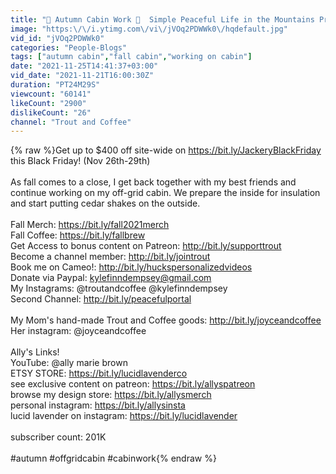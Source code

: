 ```yaml
---
title: "🍁 Autumn Cabin Work 🍂  Simple Peaceful Life in the Mountains Prepping for Winter ❄️"
image: "https:\/\/i.ytimg.com\/vi\/jVOq2PDWWk0\/hqdefault.jpg"
vid_id: "jVOq2PDWWk0"
categories: "People-Blogs"
tags: ["autumn cabin","fall cabin","working on cabin"]
date: "2021-11-25T14:41:37+03:00"
vid_date: "2021-11-21T16:00:30Z"
duration: "PT24M29S"
viewcount: "60141"
likeCount: "2900"
dislikeCount: "26"
channel: "Trout and Coffee"
---
```

{% raw %}Get up to $400 off site-wide on <a rel="nofollow" target="blank" href="https://bit.ly/JackeryBlackFriday">https://bit.ly/JackeryBlackFriday</a> this Black Friday! (Nov 26th-29th)<br /><br />As fall comes to a close, I get back together with my best friends and continue working on my off-grid cabin. We prepare the inside for insulation and start putting cedar shakes on the outside.<br /><br />Fall Merch: <a rel="nofollow" target="blank" href="https://bit.ly/fall2021merch">https://bit.ly/fall2021merch</a><br />Fall Coffee:  <a rel="nofollow" target="blank" href="https://bit.ly/fallbrew">https://bit.ly/fallbrew</a><br />Get Access to bonus content on Patreon: <a rel="nofollow" target="blank" href="http://bit.ly/supporttrout">http://bit.ly/supporttrout</a><br />Become a channel member: <a rel="nofollow" target="blank" href="http://bit.ly/jointrout">http://bit.ly/jointrout</a><br />Book me on Cameo!: <a rel="nofollow" target="blank" href="http://bit.ly/huckspersonalizedvideos">http://bit.ly/huckspersonalizedvideos</a><br />Donate via Paypal: kylefinndempsey@gmail.com <br />My Instagrams: @troutandcoffee @kylefinndempsey<br />Second Channel: <a rel="nofollow" target="blank" href="http://bit.ly/peacefulportal">http://bit.ly/peacefulportal</a><br /><br />My Mom's hand-made Trout and Coffee goods: <a rel="nofollow" target="blank" href="http://bit.ly/joyceandcoffee">http://bit.ly/joyceandcoffee</a><br />Her instagram: @joyceandcoffee<br /><br />Ally's Links!<br />YouTube:  @ally marie brown  <br />ETSY STORE:  <a rel="nofollow" target="blank" href="https://bit.ly/lucidlavenderco">https://bit.ly/lucidlavenderco</a><br />see exclusive content on patreon: <a rel="nofollow" target="blank" href="https://bit.ly/allyspatreon">https://bit.ly/allyspatreon</a> <br />browse my design store: <a rel="nofollow" target="blank" href="https://bit.ly/allysmerch">https://bit.ly/allysmerch</a><br />personal instagram: <a rel="nofollow" target="blank" href="https://bit.ly/allysinsta">https://bit.ly/allysinsta</a><br />lucid lavender on instagram: <a rel="nofollow" target="blank" href="https://bit.ly/lucidlavender">https://bit.ly/lucidlavender</a><br /><br />subscriber count: 201K<br /><br />#autumn #offgridcabin #cabinwork{% endraw %}
